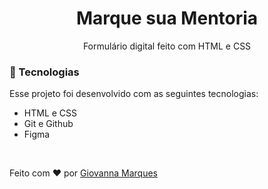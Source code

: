 <h1 align="center">Marque sua Mentoria</h1>
<p align="center">Formulário digital feito com HTML e CSS</p>
<h3>🚀 Tecnologias</h3>

Esse projeto foi desenvolvido com as seguintes tecnologias:

- HTML e CSS
- Git e Github
- Figma
<br>

Feito com ♥ por <a href="https://www.linkedin.com/in/giovannamarques/" target:_blank><b></b>Giovanna Marques</b></a> 